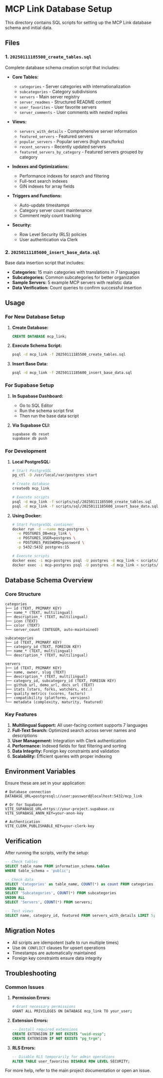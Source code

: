 # MCP Link Database Setup

This directory contains SQL scripts for setting up the MCP Link database schema and initial data.

## Files

### 1. `20250111185500_create_tables.sql`
Complete database schema creation script that includes:

- **Core Tables:**
  - `categories` - Server categories with internationalization
  - `subcategories` - Category subdivisions
  - `servers` - Main server registry
  - `server_readmes` - Structured README content
  - `user_favorites` - User favorite servers
  - `server_comments` - User comments with nested replies

- **Views:**
  - `servers_with_details` - Comprehensive server information
  - `featured_servers` - Featured servers
  - `popular_servers` - Popular servers (high stars/forks)
  - `recent_servers` - Recently updated servers
  - `featured_servers_by_category` - Featured servers grouped by category

- **Indexes and Optimizations:**
  - Performance indexes for search and filtering
  - Full-text search indexes
  - GIN indexes for array fields

- **Triggers and Functions:**
  - Auto-update timestamps
  - Category server count maintenance
  - Comment reply count tracking

- **Security:**
  - Row Level Security (RLS) policies
  - User authentication via Clerk

### 2. `20250111185600_insert_base_data.sql`
Base data insertion script that includes:

- **Categories:** 15 main categories with translations in 7 languages
- **Subcategories:** Common subcategories for better organization
- **Sample Servers:** 5 example MCP servers with realistic data
- **Data Verification:** Count queries to confirm successful insertion

## Usage

### For New Database Setup

1. **Create Database:**
   ```sql
   CREATE DATABASE mcp_link;
   ```

2. **Execute Schema Script:**
   ```bash
   psql -d mcp_link -f 20250111185500_create_tables.sql
   ```

3. **Insert Base Data:**
   ```bash
   psql -d mcp_link -f 20250111185600_insert_base_data.sql
   ```

### For Supabase Setup

1. **In Supabase Dashboard:**
   - Go to SQL Editor
   - Run the schema script first
   - Then run the base data script

2. **Via Supabase CLI:**
   ```bash
   supabase db reset
   supabase db push
   ```

### For Development

1. **Local PostgreSQL:**
   ```bash
   # Start PostgreSQL
   pg_ctl -D /usr/local/var/postgres start
   
   # Create database
   createdb mcp_link
   
   # Execute scripts
   psql -d mcp_link -f scripts/sql/20250111185500_create_tables.sql
   psql -d mcp_link -f scripts/sql/20250111185600_insert_base_data.sql
   ```

2. **Using Docker:**
   ```bash
   # Start PostgreSQL container
   docker run -d --name mcp-postgres \
     -e POSTGRES_DB=mcp_link \
     -e POSTGRES_USER=postgres \
     -e POSTGRES_PASSWORD=password \
     -p 5432:5432 postgres:15
   
   # Execute scripts
   docker exec -i mcp-postgres psql -U postgres -d mcp_link < scripts/sql/20250111185500_create_tables.sql
   docker exec -i mcp-postgres psql -U postgres -d mcp_link < scripts/sql/20250111185600_insert_base_data.sql
   ```

## Database Schema Overview

### Core Structure

```
categories
├── id (TEXT, PRIMARY KEY)
├── name_* (TEXT, multilingual)
├── description_* (TEXT, multilingual)
├── icon (TEXT)
├── color (TEXT)
└── server_count (INTEGER, auto-maintained)

subcategories
├── id (TEXT, PRIMARY KEY)
├── category_id (TEXT, FOREIGN KEY)
├── name_* (TEXT, multilingual)
└── description_* (TEXT, multilingual)

servers
├── id (TEXT, PRIMARY KEY)
├── name, owner, slug (TEXT)
├── description_* (TEXT, multilingual)
├── category_id, subcategory_id (TEXT, FOREIGN KEY)
├── github_url, demo_url, docs_url (TEXT)
├── stats (stars, forks, watchers, etc.)
├── quality metrics (scores, factors)
├── compatibility (platforms, versions)
└── metadata (complexity, maturity, featured)
```

### Key Features

1. **Multilingual Support:** All user-facing content supports 7 languages
2. **Full-Text Search:** Optimized search across server names and descriptions
3. **User Management:** Integration with Clerk authentication
4. **Performance:** Indexed fields for fast filtering and sorting
5. **Data Integrity:** Foreign key constraints and validation
6. **Scalability:** Efficient queries with proper indexing

## Environment Variables

Ensure these are set in your application:

```env
# Database connection
DATABASE_URL=postgresql://user:password@localhost:5432/mcp_link

# Or for Supabase
VITE_SUPABASE_URL=https://your-project.supabase.co
VITE_SUPABASE_ANON_KEY=your-anon-key

# Authentication
VITE_CLERK_PUBLISHABLE_KEY=your-clerk-key
```

## Verification

After running the scripts, verify the setup:

```sql
-- Check tables
SELECT table_name FROM information_schema.tables 
WHERE table_schema = 'public';

-- Check data
SELECT 'Categories' as table_name, COUNT(*) as count FROM categories
UNION ALL
SELECT 'Subcategories', COUNT(*) FROM subcategories
UNION ALL
SELECT 'Servers', COUNT(*) FROM servers;

-- Test views
SELECT name, category_id, featured FROM servers_with_details LIMIT 5;
```

## Migration Notes

- All scripts are idempotent (safe to run multiple times)
- Use `ON CONFLICT` clauses for upsert operations
- Timestamps are automatically maintained
- Foreign key constraints ensure data integrity

## Troubleshooting

### Common Issues

1. **Permission Errors:**
   ```bash
   # Grant necessary permissions
   GRANT ALL PRIVILEGES ON DATABASE mcp_link TO your_user;
   ```

2. **Extension Errors:**
   ```sql
   -- Install required extensions
   CREATE EXTENSION IF NOT EXISTS "uuid-ossp";
   CREATE EXTENSION IF NOT EXISTS "pg_trgm";
   ```

3. **RLS Errors:**
   ```sql
   -- Disable RLS temporarily for admin operations
   ALTER TABLE user_favorites DISABLE ROW LEVEL SECURITY;
   ```

For more help, refer to the main project documentation or open an issue.
